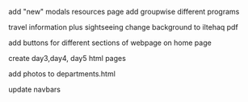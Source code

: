add "new" modals
resources page
add groupwise different programs

travel information plus sightseeing
change background to iltehaq pdf

add buttons for different sections of webpage on home page

create day3,day4, day5 html pages

add photos to departments.html

update navbars